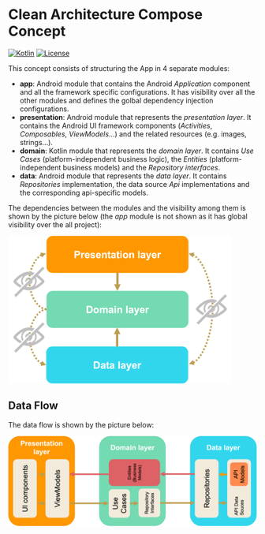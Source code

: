# Clean Architecture Compose Concept

[![Kotlin](https://img.shields.io/badge/kotlin-1.7.0-blue.svg?logo=kotlin)](http://kotlinlang.org)
[![License](https://img.shields.io/github/license/davide-pani/kotlin-extensions?color=orange)]()

This concept consists of structuring the App in 4 separate modules:
* **app**: Android module that contains the Android _Application_ component and all the framework specific configurations. It has visibility over all the other modules and defines the golbal dependency injection configurations.
* **presentation**: Android module that represents the _presentation layer_. It contains the Android UI framework components (_Activities_, _Composables_, _ViewModels_...) and the related resources (e.g. images, strings...).
* **domain**: Kotlin module that represents the _domain layer_. It contains _Use Cases_ (platform-independent business logic), the _Entities_ (platform-independent business models) and the _Repository interfaces_.
* **data**: Android module that represents the _data layer_. It contains _Repositories_ implementation, the data source _Api_ implementations and the corresponding api-specific models. 


The dependencies between the modules and the visibility among them is shown by the picture below (the _app_ module is not shown as it has global visibility over the all project):

<img src="pictures/clean architecture - modules dependencies.png" height="300">


## Data Flow

The data flow is shown by the picture below:

<img src="pictures/clean architecture - data flow.png">

